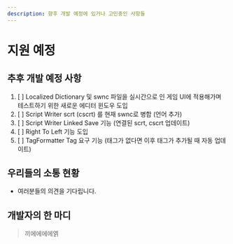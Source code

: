 ```yaml
---
description: 향후 개발 예정에 있거나 고민중인 사항들
---
```


# 지원 예정

## 추후 개발 예정 사항

1. [ ] Localized Dictionary 및 swnc 파일을 실시간으로 인 게임 UI에 적용해가며 테스트하기 위한 새로운 에디터 윈도우 도입
2. [ ] Script Writer scrt \(cscrt\) 를 현재 swnc로 병합 \(언어 추가\)
3. [ ] Script Writer Linked Save 기능 \(연결된 scrt, cscrt 업데이트\)
4. [ ] Right To Left 기능 도입
5. [ ] TagFormatter Tag 요구 기능 \(태그가 없다면 이후 태그가 추가될 때 자동 업데이트\)

## 우리들의 소통 현황

* 여러분들의 의견을 기다립니다.

## 개발자의 한 마디

> 끼에에에에엙



